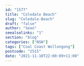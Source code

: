 ```yaml
---
id: "1577"
title: "Coledale Beach"
slug: "Coledale-Beach"
draft: "false"
author: "Sean"
seealsolinks: "1"
section: "blog"
categories: ["NSW"]
tags: ["Coal Coast Wollongong"]
postcode: "2515"
date: "2021-11-10T22:00:09+11:00"
---
```

